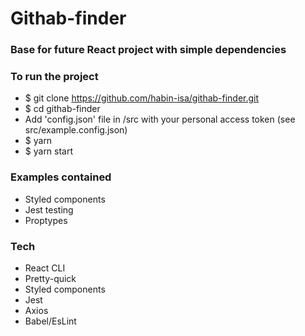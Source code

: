 # Githab-finder

### Base for future React project with simple dependencies

### To run the project

- \$ git clone https://github.com/habin-isa/githab-finder.git
- \$ cd githab-finder
- Add 'config.json' file in /src with your personal access token (see src/example.config.json)
- \$ yarn
- \$ yarn start

### Examples contained

- Styled components
- Jest testing
- Proptypes

### Tech

- React CLI
- Pretty-quick
- Styled components
- Jest
- Axios
- Babel/EsLint
